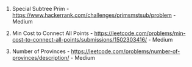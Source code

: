 1. Special Subtree Prim - https://www.hackerrank.com/challenges/primsmstsub/problem - Medium
   
2. Min Cost to Connect All Points - https://leetcode.com/problems/min-cost-to-connect-all-points/submissions/1502303416/ - Medium

3. Number of Provinces - https://leetcode.com/problems/number-of-provinces/description/ - Medium
